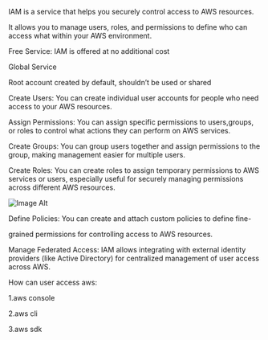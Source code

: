 IAM is a service that helps you securely control access to AWS resources.

It allows you to manage users, roles, and permissions to define who can access what within your AWS environment.

Free Service: IAM is offered at no additional cost

Global Service

Root account created by default, shouldn’t be used or shared
 
Create Users: You can create individual user accounts for people who need access to your AWS resources.

Assign Permissions: You can assign specific permissions to users,groups, or roles to control what actions they can perform on AWS services.

Create Groups: You can group users together and assign permissions to the group, making management easier for multiple users.

Create Roles: You can create roles to assign temporary permissions to AWS services or users, especially useful for securely managing permissions across different AWS resources.

![Image Alt](image_url)

Define Policies: You can create and attach custom policies to define fine-

grained permissions for controlling access to AWS resources.

Manage Federated Access: IAM allows integrating with external identity providers (like Active Directory) for centralized management of user access across AWS.


How can user access aws:

1.aws console

2.aws cli

3.aws sdk


